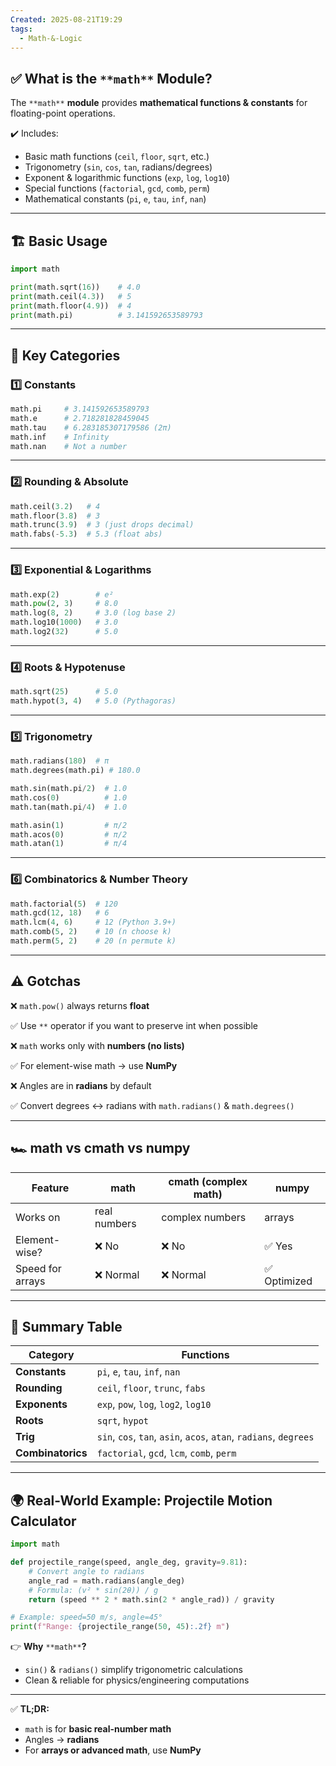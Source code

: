 ```yaml
---
Created: 2025-08-21T19:29
tags:
  - Math-&-Logic
---
```

## ✅ **What is the** `**math**` **Module?**

The `**math**` **module** provides **mathematical functions & constants** for floating-point operations.

✔️ Includes:

- Basic math functions (`ceil`, `floor`, `sqrt`, etc.)
- Trigonometry (`sin`, `cos`, `tan`, radians/degrees)
- Exponent & logarithmic functions (`exp`, `log`, `log10`)
- Special functions (`factorial`, `gcd`, `comb`, `perm`)
- Mathematical constants (`pi`, `e`, `tau`, `inf`, `nan`)

---

## 🏗 **Basic Usage**

```Python
import math

print(math.sqrt(16))    # 4.0
print(math.ceil(4.3))   # 5
print(math.floor(4.9))  # 4
print(math.pi)          # 3.141592653589793
```

---

## 🔹 **Key Categories**

### 1️⃣ **Constants**

```Python
math.pi     # 3.141592653589793
math.e      # 2.718281828459045
math.tau    # 6.283185307179586 (2π)
math.inf    # Infinity
math.nan    # Not a number
```

---

### 2️⃣ **Rounding & Absolute**

```Python
math.ceil(3.2)   # 4
math.floor(3.8)  # 3
math.trunc(3.9)  # 3 (just drops decimal)
math.fabs(-5.3)  # 5.3 (float abs)
```

---

### 3️⃣ **Exponential & Logarithms**

```Python
math.exp(2)        # e²
math.pow(2, 3)     # 8.0
math.log(8, 2)     # 3.0 (log base 2)
math.log10(1000)   # 3.0
math.log2(32)      # 5.0
```

---

### 4️⃣ **Roots & Hypotenuse**

```Python
math.sqrt(25)      # 5.0
math.hypot(3, 4)   # 5.0 (Pythagoras)
```

---

### 5️⃣ **Trigonometry**

```Python
math.radians(180)  # π
math.degrees(math.pi) # 180.0

math.sin(math.pi/2)  # 1.0
math.cos(0)          # 1.0
math.tan(math.pi/4)  # 1.0

math.asin(1)         # π/2
math.acos(0)         # π/2
math.atan(1)         # π/4
```

---

### 6️⃣ **Combinatorics & Number Theory**

```Python
math.factorial(5)  # 120
math.gcd(12, 18)   # 6
math.lcm(4, 6)     # 12 (Python 3.9+)
math.comb(5, 2)    # 10 (n choose k)
math.perm(5, 2)    # 20 (n permute k)
```

---

## ⚠️ **Gotchas**

❌ `math.pow()` always returns **float**

✅ Use `**` operator if you want to preserve int when possible

❌ `math` works only with **numbers (no lists)**

✅ For element-wise math → use **NumPy**

❌ Angles are in **radians** by default

✅ Convert degrees ↔ radians with `math.radians()` & `math.degrees()`

---

## 🏎 **math vs cmath vs numpy**

|Feature|math|cmath (complex math)|numpy|
|---|---|---|---|
|Works on|real numbers|complex numbers|arrays|
|Element-wise?|❌ No|❌ No|✅ Yes|
|Speed for arrays|❌ Normal|❌ Normal|✅ Optimized|

---

## 📌 **Summary Table**

|Category|Functions|
|---|---|
|**Constants**|`pi`, `e`, `tau`, `inf`, `nan`|
|**Rounding**|`ceil`, `floor`, `trunc`, `fabs`|
|**Exponents**|`exp`, `pow`, `log`, `log2`, `log10`|
|**Roots**|`sqrt`, `hypot`|
|**Trig**|`sin`, `cos`, `tan`, `asin`, `acos`, `atan`, `radians`, `degrees`|
|**Combinatorics**|`factorial`, `gcd`, `lcm`, `comb`, `perm`|

---

## 🌍 **Real-World Example: Projectile Motion Calculator**

```Python
import math

def projectile_range(speed, angle_deg, gravity=9.81):
    # Convert angle to radians
    angle_rad = math.radians(angle_deg)
    # Formula: (v² * sin(2θ)) / g
    return (speed ** 2 * math.sin(2 * angle_rad)) / gravity

# Example: speed=50 m/s, angle=45°
print(f"Range: {projectile_range(50, 45):.2f} m")
```

👉 **Why** `**math**`**?**

- `sin()` & `radians()` simplify trigonometric calculations
- Clean & reliable for physics/engineering computations

---

✅ **TL;DR:**

- `math` is for **basic real-number math**
- Angles → **radians**
- For **arrays or advanced math**, use **NumPy**